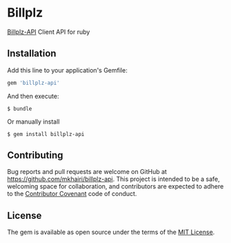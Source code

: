 # Billplz

[Billplz-API](https://www.billplz.com/api) Client API for ruby

## Installation

Add this line to your application's Gemfile:

```ruby
gem 'billplz-api'
```

And then execute:

```
$ bundle
```

Or manually install

```
$ gem install billplz-api
```





## Contributing

Bug reports and pull requests are welcome on GitHub at https://github.com/mkhairi/billplz-api. This project is intended to be a safe, welcoming space for collaboration, and contributors are expected to adhere to the [Contributor Covenant](http://contributor-covenant.org) code of conduct.

## License

The gem is available as open source under the terms of the [MIT License](http://opensource.org/licenses/MIT).
